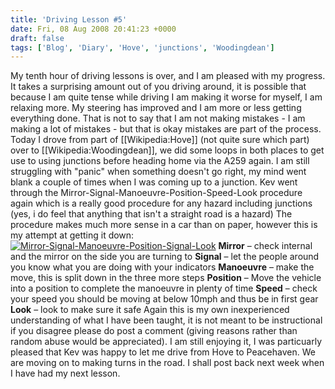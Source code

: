 ```yaml
---
title: 'Driving Lesson #5'
date: Fri, 08 Aug 2008 20:41:23 +0000
draft: false
tags: ['Blog', 'Diary', 'Hove', 'junctions', 'Woodingdean']
---
```


My tenth hour of driving lessons is over, and I am pleased with my progress. It takes a surprising amount out of you driving around, it is possible that because I am quite tense while driving I am making it worse for myself, I am relaxing more. My steering has improved and I am more or less getting everything done. That is not to say that I am not making mistakes - I am making a lot of mistakes - but that is okay mistakes are part of the process. Today I drove from part of \[\[Wikipedia:Hove\]\] (not quite sure which part) over to \[\[Wikipedia:Woodingdean\]\], we did some loops in both places to get use to using junctions before heading home via the A259 again. I am still struggling with "panic" when something doesn't go right, my mind went blank a couple of times when I was coming up to a junction. Kev went through the Mirror-Signal-Manoeuvre-Position-Speed-Look procedure again which is a really good procedure for any hazard including junctions (yes, i do feel that anything that isn't a straight road is a hazard) The procedure makes much more sense in a car than on paper, however this is my attempt at getting it down: [![](/uploads/2008/08/msmpsl1-300x111.png "Mirror-Signal-Manoeuvre-Position-Signal-Look")](/uploads/2008/08/msmpsl1.png) **Mirror** – check internal and the mirror on the side you are turning to **Signal** – let the people around you know what you are doing with your indicators **Manoeuvre** – make the move, this is split down in the three more steps **Position** – Move the vehicle into a position to complete the manoeuvre in plenty of time **Speed** – check your speed you should be moving at below 10mph and thus be in first gear **Look** – look to make sure it safe Again this is my own inexperienced understanding of what I have been taught, it is not meant to be instructional if you disagree please do post a comment (giving reasons rather than random abuse would be appreciated). I am still enjoying it, I was particuarly pleased that Kev was happy to let me drive from Hove to Peacehaven. We are moving on to making turns in the road. I shall post back next week when I have had my next lesson.